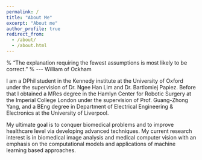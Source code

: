 ```yaml
---
permalink: /
title: "About Me"
excerpt: "About me"
author_profile: true
redirect_from: 
  - /about/
  - /about.html
---
```


% “The explanation requiring the fewest assumptions is most likely to be correct.”
% --- William of Ockham


I am a DPhil student in the Kennedy institute at the University of Oxford under the supervision of Dr. Ngee Han Lim and Dr. Bartlomiej Papiez. Before that I obtained a MRes degree in the Hamlyn Center for Robotic Surgery at the Imperial College London under the supervision of Prof. Guang-Zhong Yang, and a BEng degree in Department of Electrical Engineering & Electronics at the University of Liverpool.

My ultimate goal is to conquer biomedical problems and to improve healthcare level via developing advanced techniques. My current research interest is in biomedical image analysis and medical computer vision with an emphasis on the computational models and applications of machine learning based approaches.
